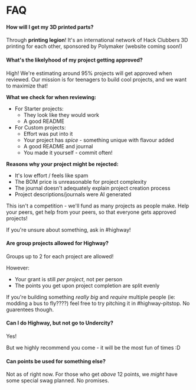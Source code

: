 # FAQ

#### How will I get my 3D printed parts?
Through **printing legion**! It's an international network of Hack Clubbers 3D printing for each other, sponsored by Polymaker (website coming soon!)

#### What's the likelyhood of my project getting approved?

High! We're estimating around 95% projects will get approved when reviewed. Our mission is for teenagers to build cool projects, and we want to maximize that!

**What we check for when reviewing:**

- For Starter projects: 
    - They look like they would work
    - A good README
- For Custom projects: 
    - Effort was put into it
    - Your project has *spice* - something unique with flavour added
    - A good README and journal
    - You made it yourself - commit often!

**Reasons why your project might be rejected:**

- It's low effort / feels like spam
- The BOM price is unreasonable for project complexity 
- The journal doesn't adequately explain project creation process
- Project descriptions/journals were AI generated

This isn't a competition - we'll fund as many projects as people make. Help your peers, get help from your peers, so that everyone gets approved projects!

If you're unsure about something, ask in #highway!

#### Are group projects allowed for Highway?

Groups up to 2 for each project are allowed!

However:

- Your grant is still *per project*, not per person
- The points you get upon project completion are split evenly 

If you're building something *really big* and *require* multiple people (ie: modding a bus to fly????) feel free to try pitching it in #highway-pitstop. No guarentees though. 

#### Can I do Highway, but not go to Undercity?

Yes! 

But we highly recommend you come - it will be the most fun of times :D

#### Can points be used for something else?

Not as of right now. For those who get *above* 12 points, we *might* have some special swag planned. No promises.
